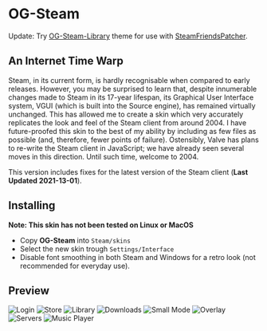 # OG-Steam

Update: Try <a href="https://github.com/ungstein/OG-Steam-Library">OG-Steam-Library<a> theme for use with <a href="https://github.com/PhantomGamers/SteamFriendsPatcher">SteamFriendsPatcher<a>.

An Internet Time Warp
-

Steam, in its current form, is hardly recognisable when compared to early releases. However, you may be surprised to learn that, despite innumerable changes made to Steam in its 17-year lifespan, its Graphical User Interface system, VGUI (which is built into the Source engine), has remained virtually unchanged. This has allowed me to create a skin which very accurately replicates the look and feel of the Steam client from around 2004. I have future-proofed this skin to the best of my ability by including as few files as possible (and, therefore, fewer points of failure). Ostensibly, Valve has plans to re-write the Steam client in JavaScript; we have already seen several moves in this direction. Until such time, welcome to 2004.

This version includes fixes for the latest version of the Steam client (**Last Updated 2021-13-01**).

Installing
-

**Note: This skin has not been tested on Linux or MacOS**

* Copy **OG-Steam** into `Steam/skins`
* Select the new skin trough `Settings/Interface`
* Disable font smoothing in both Steam and Windows for a retro look (not recommended for everyday use).

Preview
-

![Login](https://i.imgur.com/WKZDfDh.png)
![Store](https://i.imgur.com/mp2UUsD.png)
![Library](https://i.imgur.com/FDgb8Io.png)
![Downloads](https://i.imgur.com/xKJfu7F.png)
![Small Mode](https://i.imgur.com/xGfhAYk.png)
![Overlay](https://i.imgur.com/qAKf6k6.png)
![Servers](https://i.imgur.com/gbjGIbd.png)
![Music Player](https://i.imgur.com/kQcwd0S.png)
